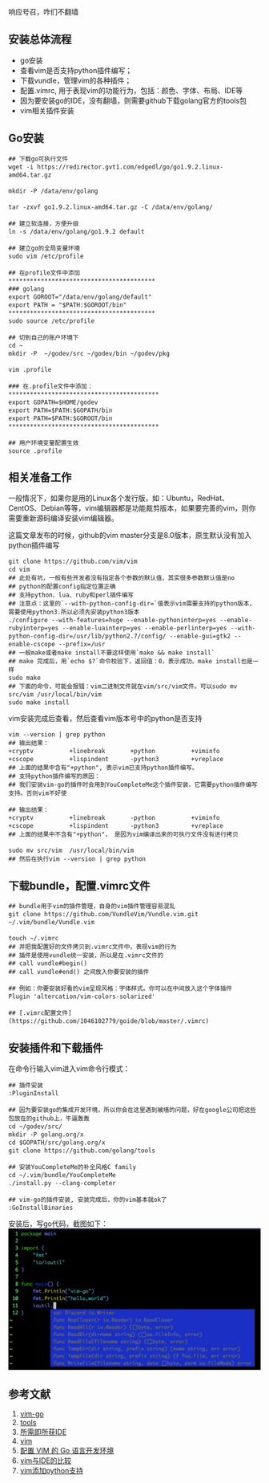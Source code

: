 响应号召，咋们不翻墙

## 安装总体流程
* go安装
* 查看vim是否支持python插件编写；
* 下载vundle，管理vim的各种插件；
* 配置.vimrc, 用于表现vim的功能行为，包括：颜色、字体、布局、IDE等
* 因为要安装go的IDE，没有翻墙，则需要github下载golang官方的tools包
* vim相关插件安装

## Go安装
```shell
## 下载go可执行文件
wget -i https://redirector.gvt1.com/edgedl/go/go1.9.2.linux-amd64.tar.gz

mkdir -P /data/env/golang

tar -zxvf go1.9.2.linux-amd64.tar.gz -C /data/env/golang/

## 建立软连接，方便升级
ln -s /data/env/golang/go1.9.2 default

## 建立go的全局变量环境
sudo vim /etc/profile

## 在profile文件中添加
*****************************************
### golang
export GOROOT="/data/env/golang/default"
export PATH = "$PATH:$GOROOT/bin"
*****************************************
sudo source /etc/profile

## 切到自己的账户环境下
cd ~
mkdir -P  ~/godev/src ~/godev/bin ~/godev/pkg

vim .profile

### 在.profile文件中添加：
******************************************
export GOPATH=$HOME/godev
export PATH=$PATH:$GOPATH/bin
export PATH=$PATH:$GOROOT/bin
******************************************

## 用户环境变量配置生效
source .profile 
```
## 相关准备工作
一般情况下，如果你是用的Linux各个发行版，如：Ubuntu，RedHat、CentOS、Debian等等，vim编辑器都是功能裁剪版本，如果要完善的vim，则你需要重新源码编译安装vim编辑器。

这篇文章发布的时候，github的vim master分支是8.0版本，原生默认没有加入python插件编写
```shell
git clone https://github.com/vim/vim
cd vim
## 此处有坑，一般有些开发者没有指定各个参数的默认值，其实很多参数默认值是no
## python的配置config指定位置正确
## 支持python、lua、ruby和perl插件编写
## 注意点：这里的`--with-python-config-dir=`值表示vim需要支持的python版本，需要使用python3.所以必须先安装python3版本
./configure --with-features=huge --enable-pythoninterp=yes --enable-rubyinterp=yes --enable-luainterp=yes --enable-perlinterp=yes --with-python-config-dir=/usr/lib/python2.7/config/ --enable-gui=gtk2 --enable-cscope --prefix=/usr  
## 一般make或者make install不要这样使用`make && make install`
## make 完成后，用`echo $?`命令校验下，返回值：0，表示成功。make install也是一样
sudo make
## 下面的命令，可能会报错：vim二进制文件就在vim/src/vim文件。可以sudo mv src/vim /usr/local/bin/vim
sudo make install
```

vim安装完成后查看，然后查看vim版本号中的python是否支持
```shell
vim --version | grep python
## 输出结果： 
+cryptv          +linebreak       +python          +viminfo
+cscope          +lispindent      -python3         +vreplace
## 上面的结果中含有"+python", 表示vim已支持python插件编写。
## 支持python插件编写的原因：
## 我们安装vim-go的插件时会用到YouCompleteMe这个插件安装，它需要python插件编写支持。否则vim不好使

## 输出结果：
+cryptv          +linebreak       -python          +viminfo
+cscope          +lispindent      -python3         +vreplace
## 上面的结果中不含有"+python"， 是因为vim编译出来的可执行文件没有进行拷贝

sudo mv src/vim  /usr/local/bin/vim
## 然后在执行vim --version | grep python
```

## 下载bundle，配置.vimrc文件
```shell
## bundle用于vim的插件管理，自身的vim插件管理容易混乱
git clone https://github.com/VundleVim/Vundle.vim.git ~/.vim/bundle/Vundle.vim

touch ~/.vimrc
## 并把我配置好的文件拷贝到.vimrc文件中，表现vim的行为
## 插件是使用vundle统一安装，所以是在.vimrc文件的
## call vundle#begin()
## call vundle#end() 之间放入你要安装的插件

## 例如：你要安装好看的vim呈现风格：字体样式。你可以在中间放入这个字体插件
Plugin 'altercation/vim-colors-solarized'

## [.vimrc配置文件](https://github.com/1046102779/goide/blob/master/.vimrc)
```

## 安装插件和下载插件
在命令行输入vim进入vim命令行模式：
```shell
## 插件安装
:PluginInstall 

## 因为要安装go的集成开发环境，所以你会在这里遇到被墙的问题，好在google公司把这些包放在的github上，牛逼轰轰
cd ~/godev/src/
mkdir -P golang.org/x
cd $GOPATH/src/golang.org/x
git clone https://github.com/golang/tools

## 安装YouCompleteMe的补全风格C family
cd ~/.vim/bundle/YouCompleteMe
./install.py --clang-completer

## vim-go的插件安装, 安装完成后，你的vim基本就ok了
:GoInstallBinaries
```

安装后，写go代码，截图如下：
![hello,world](https://github.com/1046102779/goide/blob/master/2.pic.jpg)

## 参考文献
1. [vim-go](https://github.com/fatih/vim-go)
2. [tools](https://github.com/golang/tools)
3. [所需即所获IDE](https://github.com/yangyangwithgnu/use_vim_as_ide)
4. [vim](https://github.com/vim/vim)
5. [配置 VIM 的 Go 语言开发环境](https://github.com/Unknwon/wuwen.org/issues/7)
6. [vim与IDE的比较](https://www.zhihu.com/question/19870551)
7. [vim添加python支持](https://blog.csdn.net/u012587734/article/details/78572355)
